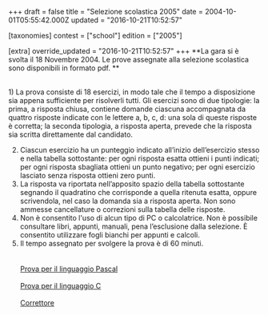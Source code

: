 +++
draft = false
title = "Selezione scolastica 2005"
date = 2004-10-01T05:55:42.000Z
updated = "2016-10-21T10:52:57"

[taxonomies]
contest = ["school"]
edition = ["2005"]

[extra]
override_updated = "2016-10-21T10:52:57"
+++
**La gara si è svolta il 18 Novembre 2004. Le prove assegnate alla selezione scolastica sono disponibili in formato pdf.
**
<!-- more -->
<br/>1) La prova consiste di 18 esercizi, in modo tale che il tempo a disposizione sia appena sufficiente per risolverli tutti. Gli esercizi sono di due tipologie: la prima, a risposta chiusa, contiene domande ciascuna accompagnata da quattro risposte indicate con le lettere a, b, c, d: una sola di queste risposte è corretta; la seconda tipologia, a risposta aperta, prevede che la risposta sia scritta direttamente dal candidato.

2. Ciascun esercizio ha un punteggio indicato all’inizio dell’esercizio stesso e nella tabella sottostante: per ogni risposta esatta ottieni i punti indicati; per ogni risposta sbagliata ottieni un punto negativo; per ogni esercizio lasciato senza risposta ottieni zero punti.
3. La risposta va riportata nell’apposito spazio della tabella sottostante segnando il quadratino che corrisponde a quella ritenuta esatta, oppure scrivendola, nel caso la domanda sia a risposta aperta. Non sono ammesse cancellature o correzioni sulla tabella delle risposte.
4. Non è consentito l'uso di alcun tipo di PC o calcolatrice. Non è possibile consultare libri, appunti, manuali, pena l’esclusione dalla selezione. È consentito utilizzare fogli bianchi per appunti e calcoli.
5. Il tempo assegnato per svolgere la prova è di 60 minuti.<br/><br/><br/>[Prova per il linguaggio Pascal](/oldsite/71/pascal.pdf)<br/><br/>[Prova per il linguaggio C](/oldsite/71/c.pdf)<br/><br/>[Correttore](/oldsite/71/correttore.pdf)